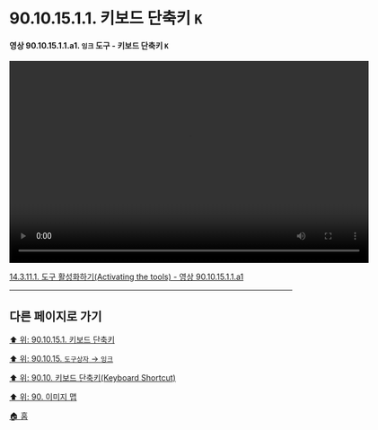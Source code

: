# 90.10.15.1.1. 키보드 단축키 `K`

<a id="90-10-15-01-01-a1"></a>

#### 영상 90.10.15.1.1.a1. `잉크` 도구 - 키보드 단축키 `K`
<video controls="controls" width="640" height="360" src="https://github.com/wonder13662/gimp/assets/15767104/1360ec4b-f5c2-4c88-bdb4-55d6eb3359d4"></video>

[14.3.11.1. 도구 활성화하기(Activating the tools) - 영상 90.10.15.1.1.a1](./14-03-11-01-activating_the_tool.md#90-10-15-01-01-a1)

***

## 다른 페이지로 가기

[⬆️ 위: 90.10.15.1. 키보드 단축키](./90-10-15-01-00-keyboard_shortcut.md)

[⬆️ 위: 90.10.15. `도구상자` → `잉크`](./90-10-15-00-tool_box-ink.md)

[⬆️ 위: 90.10. 키보드 단축키(Keyboard Shortcut)](./90-10-00-keyboard_shortcut.md)

[⬆️ 위: 90. 이미지 맵](./90-00-image-map.md)

[🏠 홈](./00-home.md)